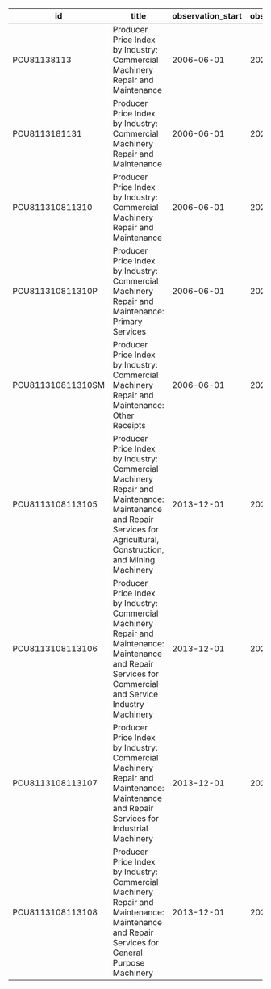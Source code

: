 | id                | title                                                                                                                                                               | observation_start   | observation_end   |
|-------------------|---------------------------------------------------------------------------------------------------------------------------------------------------------------------|---------------------|-------------------|
| PCU81138113       | Producer Price Index by Industry: Commercial Machinery Repair and Maintenance                                                                                       | 2006-06-01          | 2022-03-01        |
| PCU8113181131     | Producer Price Index by Industry: Commercial Machinery Repair and Maintenance                                                                                       | 2006-06-01          | 2022-03-01        |
| PCU811310811310   | Producer Price Index by Industry: Commercial Machinery Repair and Maintenance                                                                                       | 2006-06-01          | 2022-03-01        |
| PCU811310811310P  | Producer Price Index by Industry: Commercial Machinery Repair and Maintenance: Primary Services                                                                     | 2006-06-01          | 2022-03-01        |
| PCU811310811310SM | Producer Price Index by Industry: Commercial Machinery Repair and Maintenance: Other Receipts                                                                       | 2006-06-01          | 2022-03-01        |
| PCU8113108113105  | Producer Price Index by Industry: Commercial Machinery Repair and Maintenance: Maintenance and Repair Services for Agricultural, Construction, and Mining Machinery | 2013-12-01          | 2022-03-01        |
| PCU8113108113106  | Producer Price Index by Industry: Commercial Machinery Repair and Maintenance: Maintenance and Repair Services for Commercial and Service Industry Machinery        | 2013-12-01          | 2022-03-01        |
| PCU8113108113107  | Producer Price Index by Industry: Commercial Machinery Repair and Maintenance: Maintenance and Repair Services for Industrial Machinery                             | 2013-12-01          | 2022-03-01        |
| PCU8113108113108  | Producer Price Index by Industry: Commercial Machinery Repair and Maintenance: Maintenance and Repair Services for General Purpose Machinery                        | 2013-12-01          | 2022-03-01        |